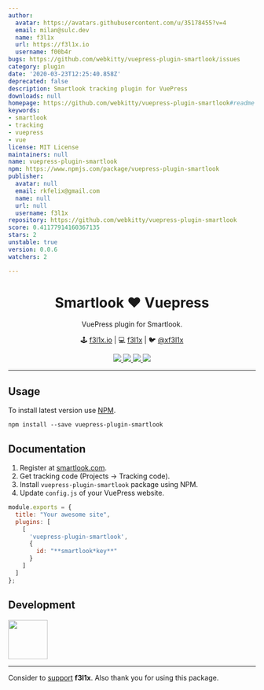 ```yaml
---
author:
  avatar: https://avatars.githubusercontent.com/u/35178455?v=4
  email: milan@sulc.dev
  name: f3l1x
  url: https://f3l1x.io
  username: f00b4r
bugs: https://github.com/webkitty/vuepress-plugin-smartlook/issues
category: plugin
date: '2020-03-23T12:25:40.858Z'
deprecated: false
description: Smartlook tracking plugin for VuePress
downloads: null
homepage: https://github.com/webkitty/vuepress-plugin-smartlook#readme
keywords:
- smartlook
- tracking
- vuepress
- vue
license: MIT License
maintainers: null
name: vuepress-plugin-smartlook
npm: https://www.npmjs.com/package/vuepress-plugin-smartlook
publisher:
  avatar: null
  email: rkfelix@gmail.com
  name: null
  url: null
  username: f3l1x
repository: https://github.com/webkitty/vuepress-plugin-smartlook
score: 0.41177914160367135
stars: 2
unstable: true
version: 0.0.6
watchers: 2

---
```


<h1 align=center>Smartlook ❤️ Vuepress</h1>

<p align=center>
   VuePress plugin for Smartlook.
</p>

<p align=center>
🕹 <a href="https://f3l1x.io">f3l1x.io</a> | 💻 <a href="https://github.com/f3l1x">f3l1x</a> | 🐦 <a href="https://twitter.com/xf3l1x">@xf3l1x</a>
</p>

<p align=center>
	<a href="https://github.com/f00b4r/vuepress-plugin-smartlook/actions">
		<img src="https://badgen.net/github/checks/f00b4r/vuepress-plugin-smartlook">
	</a>
	<a href="https://www.npmjs.com/package/vuepress-plugin-smartlook">
		<img src="https://badgen.net/npm/v/vuepress-plugin-smartlook">
	</a>
	<a href="https://www.npmjs.com/package/vuepress-plugin-smartlook">
		<img src="https://badgen.net/npm/dt/vuepress-plugin-smartlook">
	</a>
	<a href="/LICENSE">
		<img src="https://badgen.net/github/license/f00b4r/vuepress-plugin-smartlook">
	</a>
</p>

-----

## Usage

To install latest version use [NPM](https://npmjs.com).

```
npm install --save vuepress-plugin-smartlook
```

## Documentation

1. Register at [smartlook.com](https://www.smartlook.com/).
2. Get tracking code (Projects -> Tracking code).
3. Install `vuepress-plugin-smartlook` package using NPM.
4. Update `config.js` of your VuePress website.

```js
module.exports = {
  title: "Your awesome site",
  plugins: [
    [
      'vuepress-plugin-smartlook',
      {
        id: "**smartlook*key**"
      }
    ]
  ]
};
```

## Development

<a href="https://github.com/f3l1x">
    <img width="80" height="80" src="https://avatars2.githubusercontent.com/u/538058?v=3&s=80">
</a>

-----

Consider to [support](https://github.com/sponsors/f3l1x) **f3l1x**. Also thank you for using this package.
